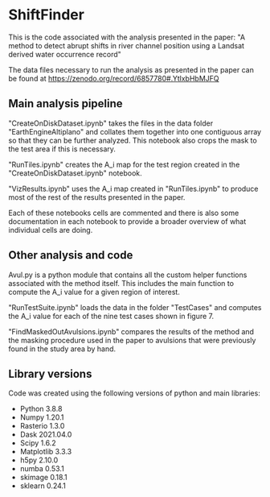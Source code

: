 # ShiftFinder

This is the code associated with the analysis presented in the paper: "A method to detect abrupt shifts in river channel position using a Landsat derived water occurrence record"

The data files necessary to run the analysis as presented in the paper can be found at https://zenodo.org/record/6857780#.YtlxbHbMJFQ

## Main analysis pipeline

"CreateOnDiskDataset.ipynb" takes the files in the data folder "EarthEngineAltiplano" and collates them together into one contiguous array so that they can be further analyzed. This notebook also crops the mask to the test area if this is necessary.

"RunTiles.ipynb" creates the A_i map for the test region created in the "CreateOnDiskDataset.ipynb" notebook.

"VizResults.ipynb" uses the A_i map created in "RunTiles.ipynb" to produce most of the rest of the results presented in the paper.

Each of these notebooks cells are commented and there is also some documentation in each notebook to provide a broader overview of what individual cells are doing. 

## Other analysis and code

Avul.py is a python module that contains all the custom helper functions associated with the method itself. This includes the main function to compute the A_i value for a given region of interest.

"RunTestSuite.ipynb" loads the data in the folder "TestCases" and computes the A_i value for each of the nine test cases shown in figure 7.

"FindMaskedOutAvulsions.ipynb" compares the results of the method and the masking procedure used in the paper to avulsions that were previously found in the study area by hand.

## Library versions

Code was created using the following versions of python and main libraries:

- Python 3.8.8
- Numpy 1.20.1
- Rasterio 1.3.0
- Dask 2021.04.0
- Scipy 1.6.2
- Matplotlib 3.3.3
- h5py 2.10.0
- numba 0.53.1
- skimage 0.18.1
- sklearn 0.24.1
